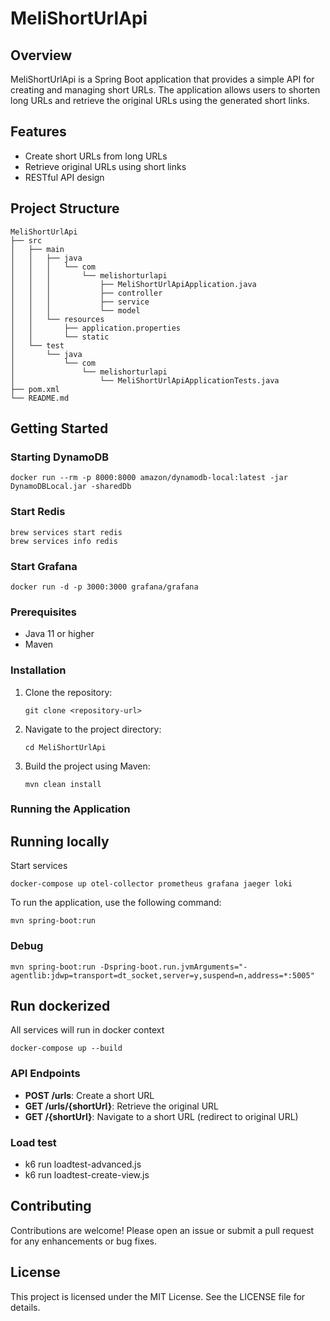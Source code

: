 # MeliShortUrlApi

## Overview
MeliShortUrlApi is a Spring Boot application that provides a simple API for creating and managing short URLs. The application allows users to shorten long URLs and retrieve the original URLs using the generated short links.

## Features
- Create short URLs from long URLs
- Retrieve original URLs using short links
- RESTful API design

## Project Structure
```
MeliShortUrlApi
├── src
│   ├── main
│   │   ├── java
│   │   │   └── com
│   │   │       └── melishorturlapi
│   │   │           ├── MeliShortUrlApiApplication.java
│   │   │           ├── controller
│   │   │           ├── service
│   │   │           └── model
│   │   └── resources
│   │       ├── application.properties
│   │       └── static
│   └── test
│       └── java
│           └── com
│               └── melishorturlapi
│                   └── MeliShortUrlApiApplicationTests.java
├── pom.xml
└── README.md
```

## Getting Started

### Starting DynamoDB
```
docker run --rm -p 8000:8000 amazon/dynamodb-local:latest -jar DynamoDBLocal.jar -sharedDb
```

### Start Redis
```
brew services start redis
brew services info redis
```

### Start Grafana
```
docker run -d -p 3000:3000 grafana/grafana
```

### Prerequisites
- Java 11 or higher
- Maven

### Installation
1. Clone the repository:
   ```
   git clone <repository-url>
   ```
2. Navigate to the project directory:
   ```
   cd MeliShortUrlApi
   ```
3. Build the project using Maven:
   ```
   mvn clean install
   ```

### Running the Application

## Running locally 
Start services
```
docker-compose up otel-collector prometheus grafana jaeger loki
```

To run the application, use the following command:
```
mvn spring-boot:run
```

### Debug 
```
mvn spring-boot:run -Dspring-boot.run.jvmArguments="-agentlib:jdwp=transport=dt_socket,server=y,suspend=n,address=*:5005"
```

## Run dockerized
All services will run in docker context
```
docker-compose up --build 
```

### API Endpoints
- **POST /urls**: Create a short URL
- **GET /urls/{shortUrl}**: Retrieve the original URL
- **GET /{shortUrl}**: Navigate to a short URL (redirect to original URL)

### Load test 
- k6 run loadtest-advanced.js
- k6 run loadtest-create-view.js


## Contributing
Contributions are welcome! Please open an issue or submit a pull request for any enhancements or bug fixes.

## License
This project is licensed under the MIT License. See the LICENSE file for details.